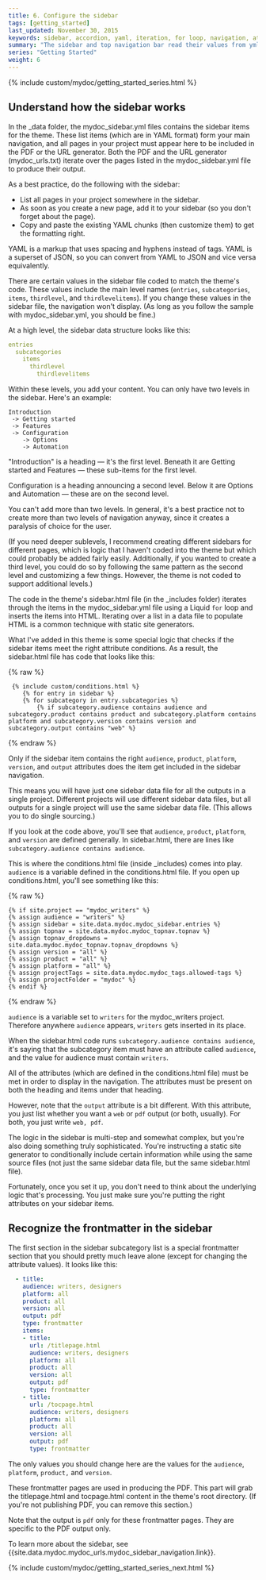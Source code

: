 ```yaml
---
title: 6. Configure the sidebar
tags: [getting_started]
last_updated: November 30, 2015
keywords: sidebar, accordion, yaml, iteration, for loop, navigation, attributes, conditional filtering
summary: "The sidebar and top navigation bar read their values from yml files. The navigation components are one of the most unique parts of this theme, since the navigation components are only included if they meet all of the product, audience, version, etc., values as specified in the project settings. Understanding how the sidebar works is critical to successfully using this theme."
series: "Getting Started"
weight: 6
---
```


{% include custom/mydoc/getting_started_series.html %}

## Understand how the sidebar works

In the \_data folder, the mydoc_sidebar.yml files contains the sidebar items for the theme. These list items (which are in YAML format) form your main navigation, and all pages in your project must appear here to be included in the PDF or the URL generator. Both the PDF and the URL generator (mydoc_urls.txt) iterate over the pages listed in the mydoc_sidebar.yml file to produce their output.
 
As a best practice, do the following with the sidebar:
 
* List all pages in your project somewhere in the sidebar. 
* As soon as you create a new page, add it to your sidebar (so you don't forget about the page). 
* Copy and paste the existing YAML chunks (then customize them) to get the formatting right.

YAML is a markup that uses spacing and hyphens instead of tags. YAML is a superset of JSON, so you can convert from YAML to JSON and vice versa equivalently.

There are certain values in the sidebar file coded to match the theme's code. These values include the main level names (`entries`, `subcategories`, `items`, `thirdlevel`, and `thirdlevelitems`). If you change these values in the sidebar file, the navigation won't display. (As long as you follow the sample with mydoc_sidebar.yml, you should be fine.)

At a high level, the sidebar data structure looks like this:

```yaml
entries
  subcategories
    items
      thirdlevel
        thirdlevelitems
```

Within these levels, you add your content. You can only have two levels in the sidebar. Here's an example:

```
Introduction
 -> Getting started
 -> Features
 -> Configuration 
	-> Options
	-> Automation
```

"Introduction" is a heading &mdash; it's the first level. Beneath it are Getting started and Features &mdash; these sub-items for the first level. 

Configuration is a heading announcing a second level. Below it are Options and Automation &mdash; these are on the second level.

You can't add more than two levels. In general, it's a best practice not to create more than two levels of navigation anyway, since it creates a paralysis of choice for the user. 

(If you need deeper sublevels, I recommend creating different sidebars for different pages, which is logic that I haven't coded into the theme but which could probably be added fairly easily. Additionally, if you wanted to create a third level, you could do so by following the same pattern as the second level and customizing a few things. However, the theme is not coded to support additional levels.)
 
The code in the theme's sidebar.html file (in the \_includes folder) iterates through the items in the mydoc_sidebar.yml file using a Liquid `for` loop and inserts the items into HTML. Iterating over a list in a data file to populate HTML is a common technique with static site generators. 

What I've added in this theme is some special logic that checks if the sidebar items meet the right attribute conditions. As a result, the sidebar.html file has code that looks like this:

{% raw %}
```liquid
 {% include custom/conditions.html %}
    {% for entry in sidebar %}
    {% for subcategory in entry.subcategories %}
        {% if subcategory.audience contains audience and subcategory.product contains product and subcategory.platform contains platform and subcategory.version contains version and subcategory.output contains "web" %}
```
{% endraw %}

Only if the sidebar item contains the right `audience`, `product`, `platform`, `version`, and `output` attributes does the item get included in the sidebar navigation. 

This means you will have just one sidebar data file for all the outputs in a single project. Different projects will use different sidebar data files, but all outputs for a single project will use the same sidebar data file. (This allows you to do single sourcing.)

If you look at the code above, you'll see that `audience`, `product`, `platform`, and `version` are defined generally. In sidebar.html, there are lines like `subcategory.audience contains audience`.

This is where the conditions.html file (inside \_includes) comes into play. `audience` is a variable defined in the conditions.html file. If you open up conditions.html, you'll see something like this:

{% raw %}
```liquid
{% if site.project == "mydoc_writers" %}
{% assign audience = "writers" %}
{% assign sidebar = site.data.mydoc.mydoc_sidebar.entries %}
{% assign topnav = site.data.mydoc.mydoc_topnav.topnav %}
{% assign topnav_dropdowns = site.data.mydoc.mydoc_topnav.topnav_dropdowns %}
{% assign version = "all" %}
{% assign product = "all" %}
{% assign platform = "all" %}
{% assign projectTags = site.data.mydoc.mydoc_tags.allowed-tags %}
{% assign projectFolder = "mydoc" %}
{% endif %}
```
{% endraw %}

`audience` is a variable set to `writers` for the mydoc_writers project. Therefore anywhere `audience` appears, `writers` gets inserted in its place. 

When the sidebar.html code runs `subcategory.audience contains audience`, it's saying that the subcategory item must have an attribute called `audience`, and the value for audience must contain `writers`. 

All of the attributes (which are defined in the conditions.html file) must be met in order to display in the navigation. The attributes must be present on both the heading and items under that heading.

However, note that the `output` attribute is a bit different. With this attribute, you just list whether you want a `web` or `pdf` output (or both, usually). For both, you just write `web, pdf`.

The logic in the sidebar is multi-step and somewhat complex, but you're also doing something truly sophisticated. You're instructing a static site generator to conditionally include certain information while using the same source files (not just the same sidebar data file, but the same sidebar.html file). 

Fortunately, once you set it up, you don't need to think about the underlying logic that's processing. You just make sure you're putting the right attributes on your sidebar items.

## Recognize the frontmatter in the sidebar

The first section in the sidebar subcategory list is a special frontmatter section that you should pretty much leave alone (except for changing the attribute values). It looks like this:

```yaml
  - title:
    audience: writers, designers
    platform: all
    product: all
    version: all
    output: pdf
    type: frontmatter
    items:
    - title:
      url: /titlepage.html
      audience: writers, designers
      platform: all
      product: all
      version: all
      output: pdf
      type: frontmatter
    - title:
      url: /tocpage.html
      audience: writers, designers
      platform: all
      product: all
      version: all
      output: pdf
      type: frontmatter

```

The only values you should change here are the values for the `audience`, `platform`, `product,` and `version`. 

These frontmatter pages are used in producing the PDF. This part will grab the titlepage.html and tocpage.html content in the theme's root directory. (If you're not publishing PDF, you can remove this section.)

Note that the output is `pdf` only for these frontmatter pages. They are specific to the PDF output only.


To learn more about the sidebar, see {{site.data.mydoc.mydoc_urls.mydoc_sidebar_navigation.link}}.

{% include custom/mydoc/getting_started_series_next.html %}